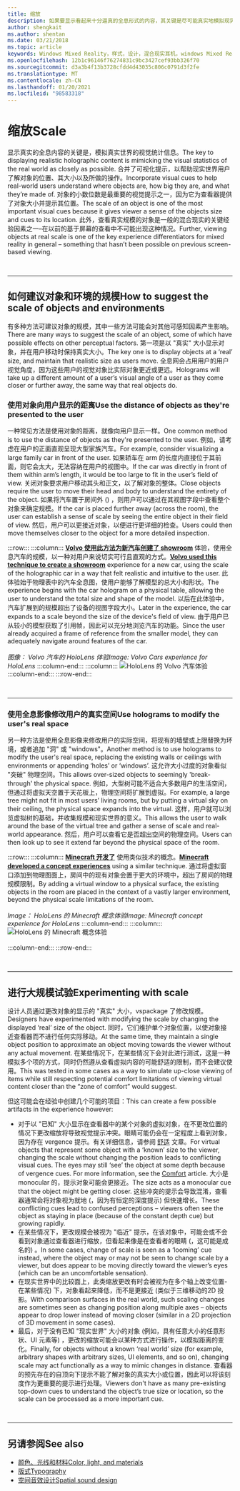 ```yaml
---
title: 缩放
description: 如果要显示看起来十分逼真的全息形式的内容，其关键是尽可能真实地模拟现实世界的视觉统计数据。
author: shengkait
ms.author: shentan
ms.date: 03/21/2018
ms.topic: article
keywords: Windows Mixed Reality，样式，设计，混合现实耳机，windows Mixed Reality 耳机，虚拟现实耳机，HoloLens，规模，全息影像
ms.openlocfilehash: 12b1c96146f76274831c9bc3427cef93bb326f70
ms.sourcegitcommit: d3a3b4f13b3728cfdd4d43035c806c0791d3f2fe
ms.translationtype: MT
ms.contentlocale: zh-CN
ms.lasthandoff: 01/20/2021
ms.locfileid: "98583318"
---
```

# <a name="scale"></a><span data-ttu-id="3c5db-104">缩放</span><span class="sxs-lookup"><span data-stu-id="3c5db-104">Scale</span></span>

<span data-ttu-id="3c5db-105">显示真实的全息内容的关键是，模拟真实世界的视觉统计信息。</span><span class="sxs-lookup"><span data-stu-id="3c5db-105">The key to displaying realistic holographic content is mimicking the visual statistics of the real world as closely as possible.</span></span> <span data-ttu-id="3c5db-106">合并了可视化提示，以帮助现实世界用户了解对象的位置、其大小以及所做的操作。</span><span class="sxs-lookup"><span data-stu-id="3c5db-106">Incorporate visual cues to help real-world users understand where objects are, how big they are, and what they’re made of.</span></span> <span data-ttu-id="3c5db-107">对象的小数位数是最重要的视觉提示之一，因为它为查看器提供了对象大小并提示其位置。</span><span class="sxs-lookup"><span data-stu-id="3c5db-107">The scale of an object is one of the most important visual cues because it gives viewer a sense of the objects size and cues to its location.</span></span> <span data-ttu-id="3c5db-108">此外，查看真实规模的对象是一般的混合现实的关键经验因素之一–在以前的基于屏幕的查看中不可能出现这种情况。</span><span class="sxs-lookup"><span data-stu-id="3c5db-108">Further, viewing objects at real scale is one of the key experience differentiators for mixed reality in general – something that hasn’t been possible on previous screen-based viewing.</span></span>

<br>

---

## <a name="how-to-suggest-the-scale-of-objects-and-environments"></a><span data-ttu-id="3c5db-109">如何建议对象和环境的规模</span><span class="sxs-lookup"><span data-stu-id="3c5db-109">How to suggest the scale of objects and environments</span></span>

<span data-ttu-id="3c5db-110">有多种方法可建议对象的规模，其中一些方法可能会对其他可感知因素产生影响。</span><span class="sxs-lookup"><span data-stu-id="3c5db-110">There are many ways to suggest the scale of an object, some of which have possible effects on other perceptual factors.</span></span> <span data-ttu-id="3c5db-111">第一项是以 "真实" 大小显示对象，并在用户移动时保持真实大小。</span><span class="sxs-lookup"><span data-stu-id="3c5db-111">The key one is to display objects at a ‘real’ size, and maintain that realistic size as users move.</span></span> <span data-ttu-id="3c5db-112">全息网会占用用户的用户视觉角度，因为这些用户的视觉对象比实际对象更近或更远。</span><span class="sxs-lookup"><span data-stu-id="3c5db-112">Holograms will take up a different amount of a user’s visual angle of a user as they come closer or further away, the same way that real objects do.</span></span>

### <a name="use-the-distance-of-objects-as-theyre-presented-to-the-user"></a><span data-ttu-id="3c5db-113">使用对象向用户显示的距离</span><span class="sxs-lookup"><span data-stu-id="3c5db-113">Use the distance of objects as they're presented to the user</span></span>

<span data-ttu-id="3c5db-114">一种常见方法是使用对象的距离，就像向用户显示一样。</span><span class="sxs-lookup"><span data-stu-id="3c5db-114">One common method is to use the distance of objects as they're presented to the user.</span></span> <span data-ttu-id="3c5db-115">例如，请考虑在用户的正面直观呈现大型家族汽车。</span><span class="sxs-lookup"><span data-stu-id="3c5db-115">For example, consider visualizing a large family car in front of the user.</span></span> <span data-ttu-id="3c5db-116">如果轿车在 arm 的长度内直接位于其前面，则它会太大，无法容纳在用户的视图中。</span><span class="sxs-lookup"><span data-stu-id="3c5db-116">If the car was directly in front of them within arm’s length, it would be too large to fit in the user’s field of view.</span></span> <span data-ttu-id="3c5db-117">关闭对象要求用户移动其头和正文，以了解对象的整体。</span><span class="sxs-lookup"><span data-stu-id="3c5db-117">Close objects require the user to move their head and body to understand the entirety of the object.</span></span> <span data-ttu-id="3c5db-118">如果将汽车置于房间外 () ，则用户可以通过在其视图字段中查看整个对象来确定规模。</span><span class="sxs-lookup"><span data-stu-id="3c5db-118">If the car is placed further away (across the room), the user can establish a sense of scale by seeing the entire object in their field of view.</span></span> <span data-ttu-id="3c5db-119">然后，用户可以更接近对象，以便进行更详细的检查。</span><span class="sxs-lookup"><span data-stu-id="3c5db-119">Users could then move themselves closer to the object for a more detailed inspection.</span></span>

:::row:::
    :::column:::
        <span data-ttu-id="3c5db-120">**[Volvo 使用此方法为新汽车创建了 showroom](https://www.youtube.com/watch?v=DilzwF90vec)** 体验，使用全息汽车的规模，以一种对用户来说切实可行且直观的方式。</span><span class="sxs-lookup"><span data-stu-id="3c5db-120">**[Volvo used this technique to create a showroom](https://www.youtube.com/watch?v=DilzwF90vec)** experience for a new car, using the scale of the holographic car in a way that felt realistic and intuitive to the user.</span></span> <span data-ttu-id="3c5db-121">此体验始于物理表中的汽车全息图，使用户能够了解模型的总大小和形状。</span><span class="sxs-lookup"><span data-stu-id="3c5db-121">The experience begins with the car hologram on a physical table, allowing the user to understand the total size and shape of the model.</span></span> <span data-ttu-id="3c5db-122">以后在此体验中，汽车扩展到的规模超出了设备的视图字段大小。</span><span class="sxs-lookup"><span data-stu-id="3c5db-122">Later in the experience, the car expands to a scale beyond the size of the device's field of view.</span></span> <span data-ttu-id="3c5db-123">由于用户已从较小的模型获取了引用帧，因此可以充分地浏览汽车的功能。</span><span class="sxs-lookup"><span data-stu-id="3c5db-123">Since the user already acquired a frame of reference from the smaller model, they can adequately navigate around features of the car.</span></span><br>
        <br>
        <span data-ttu-id="3c5db-124">*图像： Volvo 汽车的 HoloLens 体验*</span><span class="sxs-lookup"><span data-stu-id="3c5db-124">*Image: Volvo Cars experience for HoloLens*</span></span>
    :::column-end:::
        :::column:::
       ![HoloLens 的 Volvo 汽车体验](images/volvo-cars-microsoft-hololens-experience01-640px.jpg)<br>
    :::column-end:::
:::row-end:::


<br>

---

### <a name="use-holograms-to-modify-the-users-real-space"></a><span data-ttu-id="3c5db-126">使用全息影像修改用户的真实空间</span><span class="sxs-lookup"><span data-stu-id="3c5db-126">Use holograms to modify the user's real space</span></span>

<span data-ttu-id="3c5db-127">另一种方法是使用全息影像来修改用户的实际空间，将现有的墙壁或上限替换为环境，或者追加 "洞" 或 "windows"。</span><span class="sxs-lookup"><span data-stu-id="3c5db-127">Another method is to use holograms to modify the user's real space, replacing the existing walls or ceilings with environments or appending ‘holes’ or ‘windows’.</span></span> <span data-ttu-id="3c5db-128">这允许大小过度的对象看似 "突破" 物理空间。</span><span class="sxs-lookup"><span data-stu-id="3c5db-128">This allows over-sized objects to seemingly 'break-through' the physical space.</span></span> <span data-ttu-id="3c5db-129">例如，大型树可能不适合大多数用户的生活空间，但通过将虚拟天空置于天花板上，物理空间将扩展到虚拟。</span><span class="sxs-lookup"><span data-stu-id="3c5db-129">For example, a large tree might not fit in most users’ living rooms, but by putting a virtual sky on their ceiling, the physical space expands into the virtual.</span></span> <span data-ttu-id="3c5db-130">这样，用户就可以浏览虚拟树的基础，并收集规模和现实世界的意义。</span><span class="sxs-lookup"><span data-stu-id="3c5db-130">This allows the user to walk around the base of the virtual tree and gather a sense of scale and real-world appearance.</span></span> <span data-ttu-id="3c5db-131">然后，用户可以查看它是否超出空间的物理空间。</span><span class="sxs-lookup"><span data-stu-id="3c5db-131">Users can then look up to see it extend far beyond the physical space of the room.</span></span>

:::row:::
    :::column:::
        <span data-ttu-id="3c5db-132">**[Minecraft 开发了](https://minecraft.net/)** 使用类似技术的概念。</span><span class="sxs-lookup"><span data-stu-id="3c5db-132">**[Minecraft developed a concept experiences](https://minecraft.net/)** using a similar technique.</span></span> <span data-ttu-id="3c5db-133">通过将虚拟窗口添加到物理图面上，房间中的现有对象会置于更大的环境中，超出了房间的物理规模限制。</span><span class="sxs-lookup"><span data-stu-id="3c5db-133">By adding a virtual window to a physical surface, the existing objects in the room are placed in the context of a vastly larger environment, beyond the physical scale limitations of the room.</span></span><br>
        <br>
        <span data-ttu-id="3c5db-134">*Image： HoloLens 的 Minecraft 概念体验*</span><span class="sxs-lookup"><span data-stu-id="3c5db-134">*Image: Minecraft concept experience for HoloLens*</span></span>
    :::column-end:::
        :::column:::
       ![HoloLens 的 Minecraft 概念体验](images/800px-minecraftwindow-640px.jpg)<br><br>
    :::column-end:::
:::row-end:::


<br>

---


## <a name="experimenting-with-scale"></a><span data-ttu-id="3c5db-136">进行大规模试验</span><span class="sxs-lookup"><span data-stu-id="3c5db-136">Experimenting with scale</span></span>

<span data-ttu-id="3c5db-137">设计人员通过更改对象的显示的 "真实" 大小，vspackage 了修改规模。</span><span class="sxs-lookup"><span data-stu-id="3c5db-137">Designers have experimented with modifying the scale by changing the displayed ‘real’ size of the object.</span></span> <span data-ttu-id="3c5db-138">同时，它们维护单个对象位置，以使对象接近查看器而不进行任何实际移动。</span><span class="sxs-lookup"><span data-stu-id="3c5db-138">At the same time, they maintain a single object position to approximate an object moving towards the viewer without any actual movement.</span></span> <span data-ttu-id="3c5db-139">在某些情况下，在某些情况下会对此进行测试，这是一种模拟多个项的方式，同时仍然遵从查看虚拟内容的可能舒适的限制，而不会建议使用。</span><span class="sxs-lookup"><span data-stu-id="3c5db-139">This was tested in some cases as a way to simulate up-close viewing of items while still respecting potential comfort limitations of viewing virtual content closer than the “zone of comfort” would suggest.</span></span>

<span data-ttu-id="3c5db-140">但这可能会在经验中创建几个可能的项目：</span><span class="sxs-lookup"><span data-stu-id="3c5db-140">This can create a few possible artifacts in the experience however:</span></span>
* <span data-ttu-id="3c5db-141">对于以 "已知" 大小显示在查看器中的某个对象的虚拟对象，在不更改位置的情况下更改缩放将导致视觉提示冲突。眼睛可能仍会在一定程度上看到对象，因为存在 vergence 提示。有关详细信息，请参阅 [舒适](comfort.md) 文章。</span><span class="sxs-lookup"><span data-stu-id="3c5db-141">For virtual objects that represent some object with a ‘known’ size to the viewer, changing the scale without changing the position leads to conflicting visual cues. The eyes may still ‘see’ the object at some depth because of vergence cues. For more information, see the [Comfort](comfort.md) article.</span></span> <span data-ttu-id="3c5db-142">大小是 monocular 的，提示对象可能会更接近。</span><span class="sxs-lookup"><span data-stu-id="3c5db-142">The size acts as a monocular cue that the object might be getting closer.</span></span> <span data-ttu-id="3c5db-143">这些冲突的提示会导致混淆，查看器通常会将对象视为就地 (，因为有恒定的深度提示) 但快速增长。</span><span class="sxs-lookup"><span data-stu-id="3c5db-143">These conflicting cues lead to confused perceptions – viewers often see the object as staying in place (because of the constant depth cue) but growing rapidly.</span></span>
* <span data-ttu-id="3c5db-144">在某些情况下，更改规模会被视为 "临近" 提示，在该对象中，可能会或不会看到对象通过查看器进行缩放，但看起来像是在查看者的眼睛 (，这可能是成名的) 。</span><span class="sxs-lookup"><span data-stu-id="3c5db-144">In some cases, change of scale is seen as a ‘looming’ cue instead, where the object may or may not be seen to change scale by a viewer, but does appear to be moving directly toward the viewer’s eyes (which can be an uncomfortable sensation).</span></span>
* <span data-ttu-id="3c5db-145">在现实世界中的比较面上，此类缩放更改有时会被视为在多个轴上改变位置-在某些情况) 下，对象看起来降低，而不是更接近 (类似于三维移动的2D 投影。</span><span class="sxs-lookup"><span data-stu-id="3c5db-145">With comparison surfaces in the real world, such scaling changes are sometimes seen as changing position along multiple axes – objects appear to drop lower instead of moving closer (similar in a 2D projection of 3D movement in some cases).</span></span>
* <span data-ttu-id="3c5db-146">最后，对于没有已知 "现实世界" 大小的对象 (例如，具有任意大小的任意形状、UI 元素等) ，更改的缩放可能会以某种方式进行操作，以模拟距离的变化。</span><span class="sxs-lookup"><span data-stu-id="3c5db-146">Finally, for objects without a known ‘real world’ size (for example, arbitrary shapes with arbitrary sizes, UI elements, and so on), changing scale may act functionally as a way to mimic changes in distance.</span></span> <span data-ttu-id="3c5db-147">查看器的预先存在的自顶向下提示不能了解对象的真实大小或位置，因此可以将该刻度作为更重要的提示进行处理。</span><span class="sxs-lookup"><span data-stu-id="3c5db-147">Viewers don't have as many pre-existing top-down cues to understand the object’s true size or location, so the scale can be processed as a more important cue.</span></span>

<br>

---

## <a name="see-also"></a><span data-ttu-id="3c5db-148">另请参阅</span><span class="sxs-lookup"><span data-stu-id="3c5db-148">See also</span></span>
* [<span data-ttu-id="3c5db-149">颜色、光线和材料</span><span class="sxs-lookup"><span data-stu-id="3c5db-149">Color, light, and materials</span></span>](./color-light-and-materials.md)
* [<span data-ttu-id="3c5db-150">版式</span><span class="sxs-lookup"><span data-stu-id="3c5db-150">Typography</span></span>](typography.md)
* [<span data-ttu-id="3c5db-151">空间音效设计</span><span class="sxs-lookup"><span data-stu-id="3c5db-151">Spatial sound design</span></span>](spatial-sound-design.md)